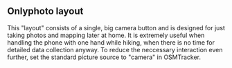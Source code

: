 ## Onlyphoto layout
This "layout" consists of a single, big camera button and is designed for just taking photos and mapping later at home.
It is extremely useful when handling the phone with one hand while hiking, when there is no time for detailed data collection anyway.
To reduce the neccessary interaction even further, set the standard picture source to "camera" in OSMTracker.
